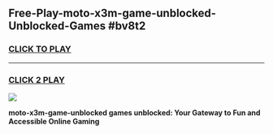 
## Free-Play-moto-x3m-game-unblocked-Unblocked-Games #bv8t2
<h3>
<a href="https://news.freeplayer.one?title=moto-x3m-game-unblocked&ref=8M">CLICK TO PLAY</a></h3>
<hr>

<h3>
<a href="https://news.freeplayer.one?title=moto-x3m-game-unblocked&ref=8M">CLICK 2 PLAY</a>
  
</h3>

<a href="https://news.freeplayer.one?title=moto-x3m-game-unblocked&ref=8M"><img src="https://clearcache.store/games.png"></a>


**moto-x3m-game-unblocked games unblocked: Your Gateway to Fun and Accessible Online Gaming**
